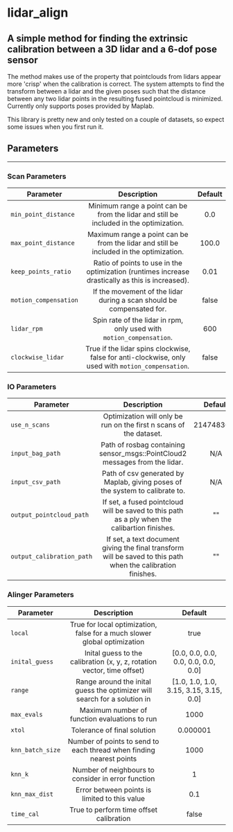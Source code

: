 # lidar_align

## A simple method for finding the extrinsic calibration between a 3D lidar and a 6-dof pose sensor
The method makes use of the property that pointclouds from lidars appear more 'crisp' when the calibration is correct. The system attempts to find the transform between a lidar and the given poses such that the distance between any two lidar points in the resulting fused pointcloud is minimized. Currently only supports poses provided by Maplab.

This library is pretty new and only tested on a couple of datasets, so expect some issues when you first run it.

## Parameters
------

### Scan Parameters
| Parameter | Description | Default |
| --------------------  |:-----------:| :-------:|
| `min_point_distance` |  Minimum range a point can be from the lidar and still be included in the optimization. | 0.0 |
| `max_point_distance` |  Maximum range a point can be from the lidar and still be included in the optimization. | 100.0 |
| `keep_points_ratio` |  Ratio of points to use in the optimization (runtimes increase drastically as this is increased). | 0.01 |
| `motion_compensation` |  If the movement of the lidar during a scan should be compensated for. | false |
| `lidar_rpm` | Spin rate of the lidar in rpm, only used with `motion_compensation`. | 600 |
| `clockwise_lidar` | True if the lidar spins clockwise, false for anti-clockwise, only used with `motion_compensation`. | false |

### IO Parameters
| Parameter | Description | Default |
| --------------------  |:-----------:| :-------:|
| `use_n_scans` |  Optimization will only be run on the first n scans of the dataset. | 2147483647 |
| `input_bag_path` |  Path of rosbag containing sensor_msgs::PointCloud2 messages from the lidar. | N/A  |
| `input_csv_path` |  Path of csv generated by Maplab, giving poses of the system to calibrate to. | N/A |
| `output_pointcloud_path` |  If set, a fused pointcloud will be saved to this path as a ply when the calibartion finishes. | "" |
| `output_calibration_path` |  If set, a text document giving the final transform will be saved to this path when the calibration finishes. | "" |

### Alinger Parameters
| Parameter | Description | Default |
| --------------------  |:-----------:| :-------:|
| `local` |  True for local optimization, false for a much slower global optimization | true |
| `inital_guess` |  Inital guess to the calibration (x, y, z, rotation vector, time offset) | [0.0, 0.0, 0.0, 0.0, 0.0, 0.0, 0.0] |
| `range` |  Range around the inital guess the optimizer will search for a solution in | [1.0, 1.0, 1.0, 3.15, 3.15, 3.15, 0.0] |
| `max_evals` | Maximum number of function evaluations to run | 1000 |
| `xtol` | Tolerance of final solution | 0.000001 |
| `knn_batch_size` | Number of points to send to each thread when finding nearest points | 1000 |
| `knn_k` | Number of neighbours to consider in error function | 1 |
| `knn_max_dist` | Error between points is limited to this value | 0.1 |
| `time_cal` | True to perform time offset calibration | false |
